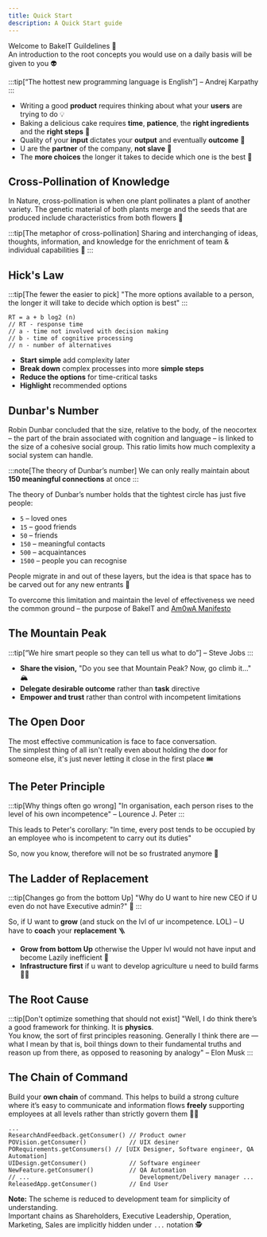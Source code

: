 ```yaml
---
title: Quick Start
description: A Quick Start guide
---
```


Welcome to BakeIT Guildelines 💜   
An introduction to the root concepts you would use on a daily basis will be given to you 👽

:::tip[“The hottest new programming language is English”]
– Andrej Karpathy
:::

* Writing a good **product** requires thinking about what your **users** are trying to do 💡
* Baking a delicious cake requires **time**, **patience**, the **right ingredients** and the **right steps** 🥮
* Quality of your **input** dictates your **output** and eventually **outcome** 🎩
* U are the **partner** of the company, **not slave** 🤝
* The **more choices** the longer it takes to decide which one is the best 🤔

## Cross-Pollination of Knowledge

In Nature, cross-pollination is when one plant pollinates a plant of another variety. The genetic material of both plants merge and the seeds that are produced include characteristics from both flowers 🐝

:::tip[The metaphor of cross-pollination]
Sharing and interchanging of ideas, thoughts, information, and knowledge for the enrichment of team & individual capabilities 🌻
:::

## Hick's Law

:::tip[The fewer the easier to pick]
"The more options available to a person, the longer it will take to decide which option is best"
:::

```
RT = a + b log2 (n)
// RT - response time
// a - time not involved with decision making
// b - time of cognitive processing
// n - number of alternatives
```

* **Start simple** add complexity later
* **Break down** complex processes into more **simple steps**
* **Reduce the options** for time-critical tasks
* **Highlight** recommended options

## Dunbar's Number

Robin Dunbar concluded that the size, relative to the body, of the neocortex – 
the part of the brain associated with cognition and language – is linked to the size of a cohesive social group. 
This ratio limits how much complexity a social system can handle.

:::note[The theory of Dunbar’s number]
We can only really maintain about **150 meaningful connections** at once
:::

The theory of Dunbar’s number holds that the tightest circle has just five people:

* `5` – loved ones
* `15` – good friends 
* `50` – friends 
* `150` – meaningful contacts 
* `500` – acquaintances 
* `1500` – people you can recognise 

People migrate in and out of these layers, but the idea is that space has to be carved out for any new entrants 🛂

To overcome this limitation and maintain the level of effectiveness we need the common ground – the purpose of BakeIT and 
[Am0wA Manifesto](http://localhost:4322/learn/am0wa-manifesto/)

## The Mountain Peak

:::tip[“We hire smart people so they can tell us what to do”]
– Steve Jobs
:::

* **Share the vision,** "Do you see that Mountain Peak? Now, go climb it..." 🏔️
* **Delegate desirable outcome** rather than **task** directive
* **Empower and trust** rather than control with incompetent limitations

## The Open Door

The most effective communication is face to face conversation.  
The simplest thing of all isn't really even about holding the door for someone else, it's just never letting it close in the first place 🎟️

## The Peter Principle

:::tip[Why things often go wrong]
"In organisation, each person rises to the level of his own incompetence"
– Lourence J. Peter
:::

This leads to Peter's corollary: 
"In time, every post tends to be occupied by an employee who is incompetent to carry out its duties"

So, now you know, therefore will not be so frustrated anymore 🤪 

## The Ladder of Replacement

:::tip[Changes go from the bottom Up]
"Why do U want to hire new CEO if U even do not have Executive admin?" 🤔
:::

So, if U want to **grow** (and stuck on the lvl of ur incompetence. LOL) – U have to **coach** your **replacement** 🪜

* **Grow from bottom Up** otherwise the Upper lvl would not have input and become Lazily inefficient 🌿
* **Infrastructure first** if u want to develop agriculture u need to build farms 🧑‍🌾 

## The Root Cause

:::tip[Don't optimize something that should not exist]
"Well, I do think there’s a good framework for thinking. It is **physics**.   
You know, the sort of first principles reasoning. Generally I think there are — what I mean by that is, boil things down to their fundamental truths and reason up from there, as opposed to reasoning by analogy"
– Elon Musk
:::


## The Chain of Command

Build your **own chain** of command.
This helps to build a strong culture where it’s easy to communicate and information flows **freely** 
supporting employees at all levels rather than strictly govern them 🧑‍🚀

```
...
ResearchAndFeedback.getConsumer() // Product owner 
POVision.getConsumer()            // UIX desiner
PORequirements.getConsumers() // [UIX Designer, Software engineer, QA Automation] 
UIDesign.getConsumer()            // Software engineer
NewFeature.getConsumer()          // QA Automation
// ...                               Development/Delivery manager ...
ReleasedApp.getConsumer()         // End User
```

**Note:** The scheme is reduced to development team for simplicity of understanding.     
Important chains as Shareholders, Executive Leadership, Operation, Marketing, Sales are implicitly hidden under `...` notation 🕵️